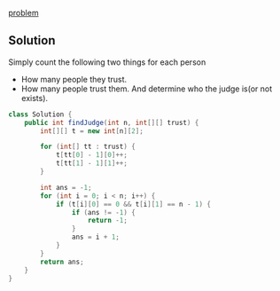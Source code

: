 [problem](https://leetcode.com/problems/find-the-town-judge/)

## Solution
Simply count the following two things for each person
- How many people they trust.
- How many people trust them.
And determine who  the judge is(or not exists).


```Java
class Solution {
    public int findJudge(int n, int[][] trust) {
        int[][] t = new int[n][2];

        for (int[] tt : trust) {
            t[tt[0] - 1][0]++;
            t[tt[1] - 1][1]++;
        }

        int ans = -1;
        for (int i = 0; i < n; i++) {
            if (t[i][0] == 0 && t[i][1] == n - 1) {
                if (ans != -1) {
                    return -1;
                }
                ans = i + 1;
            }
        }
        return ans;
    }
}
```